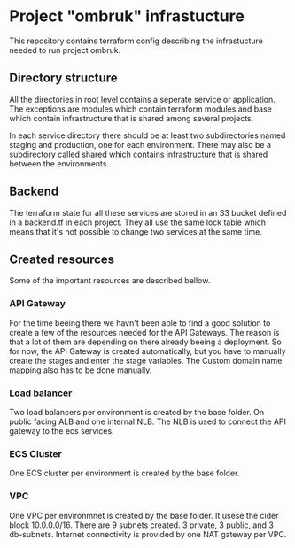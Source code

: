 # Project "ombruk" infrastucture

This repository contains terraform config describing the infrastucture needed to run project ombruk. 

## Directory structure

All the directories in root level contains a seperate service or application. The exceptions are modules which contain terraform modules
and base which contain infrastructure that is shared among several projects. 

In each service directory there should be at least two subdirectories named staging and production, one for each environment.
There may also be a subdirectory called shared which contains infrastructure that is shared between the environments.

## Backend

The terraform state for all these services are stored in an S3 bucket defined in a backend.tf in each project. They all use the same lock table
which means that it's not possible to change two services at the same time.


## Created resources
Some of the important resources are described bellow. 

### API Gateway

For the time beeing there we havn't been able to find a good solution to create a few of the resources needed for the API Gateways. 
The reason is that a lot of them are depending on there already beeing a deployment. So for now, the API Gateway is created automatically, 
but you have to manually create the stages and enter the stage variables. The Custom domain name mapping also has to be done manually. 

### Load balancer

Two load balancers per environment is created by the base folder. On public facing ALB and one internal NLB.
The NLB is used to connect the API gateway to the ecs services. 

### ECS Cluster

One ECS cluster per environment is created by the base folder. 

### VPC

One VPC per environmnet is created by the base folder. It usese the cider block 10.0.0.0/16.
There are 9 subnets created. 3 private, 3 public, and 3 db-subnets. Internet connectivity is provided by one NAT gateway per VPC.

